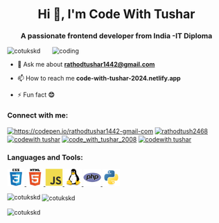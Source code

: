 <h1 align="center">Hi 👋, I'm Code With Tushar</h1>
<h3 align="center">A passionate frontend developer from India -IT Diploma</h3>

<img align="right" alt="coding" width="400" src="https://user-images.githubusercontent.com/55389276/140866485-8fb1c876-9a8f-4d6a-98dc-08c4981eaf70.gif">
<p align="left"> <img src="https://komarev.com/ghpvc/?username=cotukskd&label=Profile%20views&color=0e75b6&style=flat" alt="cotukskd" /> </p>

- 💬 Ask me about **rathodtushar1442@gmail.com**

- 📫 How to reach me **code-with-tushar-2024.netlify.app**

- ⚡ Fun fact **😊**

<h3 align="left">Connect with me:</h3>
<p align="left">
<a href="https://codepen.io/https://codepen.io/rathodtushar1442-gmail-com" target="blank"><img align="center" src="https://raw.githubusercontent.com/rahuldkjain/github-profile-readme-generator/master/src/images/icons/Social/codepen.svg" alt="https://codepen.io/rathodtushar1442-gmail-com" height="30" width="40" /></a>
<a href="https://twitter.com/rathodtush2468" target="blank"><img align="center" src="https://raw.githubusercontent.com/rahuldkjain/github-profile-readme-generator/master/src/images/icons/Social/twitter.svg" alt="rathodtush2468" height="30" width="40" /></a>
<a href="https://fb.com/codewith tushar" target="blank"><img align="center" src="https://raw.githubusercontent.com/rahuldkjain/github-profile-readme-generator/master/src/images/icons/Social/facebook.svg" alt="codewith tushar" height="30" width="40" /></a>
<a href="https://instagram.com/code_with_tushar_2008" target="blank"><img align="center" src="https://raw.githubusercontent.com/rahuldkjain/github-profile-readme-generator/master/src/images/icons/Social/instagram.svg" alt="code_with_tushar_2008" height="30" width="40" /></a>
<a href="https://www.youtube.com/c/codewith tushar" target="blank"><img align="center" src="https://raw.githubusercontent.com/rahuldkjain/github-profile-readme-generator/master/src/images/icons/Social/youtube.svg" alt="codewith tushar" height="30" width="40" /></a>
</p>

<h3 align="left">Languages and Tools:</h3>
<p align="left"> <a href="https://www.w3schools.com/css/" target="_blank" rel="noreferrer"> <img src="https://raw.githubusercontent.com/devicons/devicon/master/icons/css3/css3-original-wordmark.svg" alt="css3" width="40" height="40"/> </a> <a href="https://www.w3.org/html/" target="_blank" rel="noreferrer"> <img src="https://raw.githubusercontent.com/devicons/devicon/master/icons/html5/html5-original-wordmark.svg" alt="html5" width="40" height="40"/> </a> <a href="https://developer.mozilla.org/en-US/docs/Web/JavaScript" target="_blank" rel="noreferrer"> <img src="https://raw.githubusercontent.com/devicons/devicon/master/icons/javascript/javascript-original.svg" alt="javascript" width="40" height="40"/> </a> <a href="https://www.linux.org/" target="_blank" rel="noreferrer"> <img src="https://raw.githubusercontent.com/devicons/devicon/master/icons/linux/linux-original.svg" alt="linux" width="40" height="40"/> </a> <a href="https://www.php.net" target="_blank" rel="noreferrer"> <img src="https://raw.githubusercontent.com/devicons/devicon/master/icons/php/php-original.svg" alt="php" width="40" height="40"/> </a> <a href="https://www.python.org" target="_blank" rel="noreferrer"> <img src="https://raw.githubusercontent.com/devicons/devicon/master/icons/python/python-original.svg" alt="python" width="40" height="40"/> </a> </p>

<p><img align="left" src="https://github-readme-stats.vercel.app/api/top-langs?username=cotukskd&show_icons=true&locale=en&layout=compact" alt="cotukskd" /></p>

<p>&nbsp;<img align="center" src="https://github-readme-stats.vercel.app/api?username=cotukskd&show_icons=true&locale=en" alt="cotukskd" /></p>

<p><img align="center" src="https://github-readme-streak-stats.herokuapp.com/?user=cotukskd&" alt="cotukskd" /></p>
